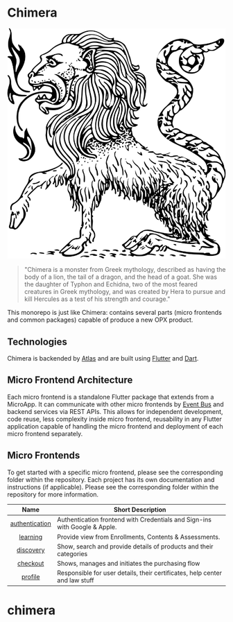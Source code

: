 # Chimera
<p align="center">
  <picture>
    <source media="(prefers-color-scheme: dark)" srcset="./chimera_dark.svg">
    <img alt="Chimera Illustration" src="./chimera.svg">
  </picture>
</p>

> "Chimera is a monster from Greek mythology, described as having the body of a lion, the tail of a dragon, and the head of a goat. She was the daughter of Typhon and Echidna, two of the most feared creatures in Greek mythology, and was created by Hera to pursue and kill Hercules as a test of his strength and courage."

This monorepo is just like Chimera: contains several parts (micro frontends and common packages) capable of produce a new OPX product.

## Technologies

Chimera is backended by [Atlas](https://github.com/qcx/atlas) and are built using [Flutter](https://flutter.dev/) and [Dart](https://dart.dev/).

## Micro Frontend Architecture

Each micro frontend is a standalone Flutter package that extends from a MicroApp. It can communicate with other micro frontends by [Event Bus](commons/marcopolo) and backend services via REST APIs. This allows for independent development, code reuse, less complexity inside micro frontend, reusability in any Flutter application capable of handling the micro frontend and deployment of each micro frontend separately.

## Micro Frontends

To get started with a specific micro frontend, please see the corresponding folder within the repository. Each project has its own documentation and instructions (if applicable). Please see the corresponding folder within the repository for more information.


|               Name 	               | Short Description 	                                                           |
|:----------------------------------:|-------------------------------------------------------------------------------|
| [authentication](authentication) 	 | Authentication frontend with Credentials and Sign-ins with Google & Apple. 	  |
|       [learning](learning) 	       | Provide view from Enrollments, Contents & Assessments. 	                      |
|      [discovery](discovery) 	      | Show, search and provide details of products and their categories 	           |
|       [checkout](checkout) 	       | Shows, manages and initiates the purchasing flow 	                            |
|        [profile](profile) 	        | Responsible for user details, their certificates, help center and law stuff 	 |

# chimera
